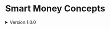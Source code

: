 # Smart Money Concepts

<details>

<summary>Version 1.0.0</summary>

* Initial release

</details>

